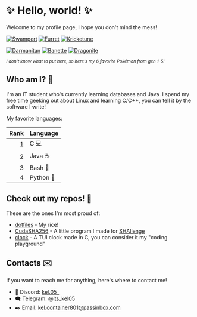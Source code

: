 # ✨ Hello, world! ✨
Welcome to my profile page, I hope you don't mind the mess!

[![Swampert](https://archives.bulbagarden.net/media/upload/9/93/Spr_5b_260.png)](https://bulbapedia.bulbagarden.net/wiki/Swampert_(Pok%C3%A9mon))
[![Furret](https://archives.bulbagarden.net/media/upload/4/43/Spr_5b_162.png)](https://bulbapedia.bulbagarden.net/wiki/Furret_(Pok%C3%A9mon))
[![Kricketune](https://archives.bulbagarden.net/media/upload/6/65/Spr_5b_402_m.png)](https://bulbapedia.bulbagarden.net/wiki/Kricketune_(Pok%C3%A9mon))

[![Darmanitan](https://archives.bulbagarden.net/media/upload/4/43/Spr_5b_555.png)](https://bulbapedia.bulbagarden.net/wiki/Darmanitan_(Pok%C3%A9mon))
[![Banette](https://archives.bulbagarden.net/media/upload/f/fe/Spr_5b_354.png)](https://bulbapedia.bulbagarden.net/wiki/Banette_(Pokémon))
[![Dragonite](https://archives.bulbagarden.net/media/upload/9/96/Spr_5b_149.png)](https://bulbapedia.bulbagarden.net/wiki/Dragonite_(Pok%C3%A9mon))

<sup><i>I don't know what to put here, so here's my 6 favorite Pokémon from gen 1-5!</i></sup>

## Who am I? 🤔
I'm an IT student who's currently learning databases and Java.
I spend my free time geeking out about Linux and learning C/C++,
you can tell it by the software I write!

My favorite languages:
  
|Rank|Language |
|---:|:--------|
|1   |C 💻     |
|2   |Java ☕  |
|3   |Bash 🐚  |
|4   |Python 🐍|

## Check out my repos! 💾
These are the ones I'm most proud of:

- [dotfiles](https://github.com/Kel-05/dotfiles) - My rice!
- [CudaSHA256](https://github.com/Kel-05/CudaSHA256) - A little program I made for [SHAllenge](https://shallenge.quirino.net/)
- [clock](https://github.com/Kel-05/clock) - A TUI clock made in C, you can consider it my "coding playground" 

## Contacts ✉️

If you want to reach me for anything, here's where to contact me!

- 👾 Discord: [kel.05_](https://discord.com/users/359690796263276544)
- 🗨️ Telegram: [@its_kel05](https://t.me/its_kel05)
- ✒️ Email: kel.container801@passinbox.com
